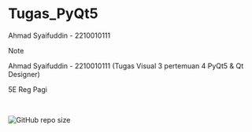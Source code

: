 # Tugas_PyQt5
 Ahmad Syaifuddin - 2210010111 


>[!note]
> Ahmad Syaifuddin - 2210010111 (Tugas Visual 3 pertemuan 4 PyQt5 & Qt Designer)
>
> 5E Reg Pagi
<br>

![GitHub repo size](https://img.shields.io/github/repo-size/ahmadsyaifuddin-99/Tugas_PyQt5)

